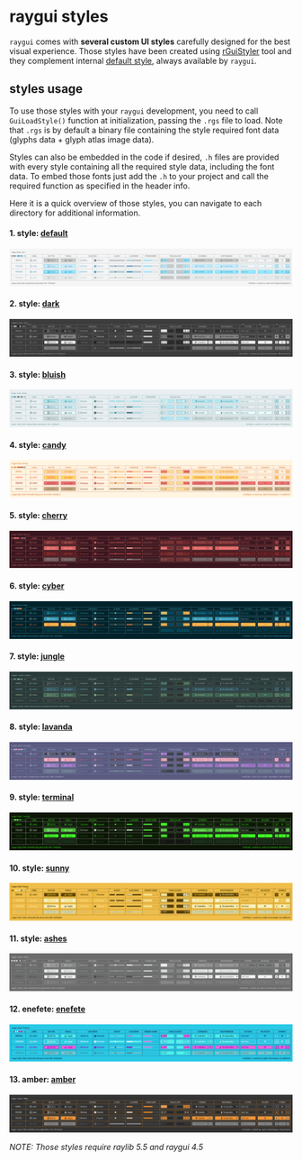 # raygui styles

`raygui` comes with **several custom UI styles** carefully designed for the best visual experience. Those styles have been created using [rGuiStyler](https://raylibtech.itch.io/rguistyler) tool and they complement internal [default style](default), always available by `raygui`.

## styles usage 

To use those styles with your `raygui` development, you need to call `GuiLoadStyle()` function at initialization, passing the `.rgs` file to load. Note that `.rgs` is by default a binary file containing the style required font data (glyphs data + glyph atlas image data).

Styles can also be embedded in the code if desired, `.h` files are provided with every style containing all the required style data, including the font data. To embed those fonts just add the `.h` to your project and call the required function as specified in the header info.

Here it is a quick overview of those styles, you can navigate to each directory for additional information.

#### 1. style: [default](default)
![default style](default/style_default.png)

#### 2. style: [dark](dark)
![dark style](dark/style_dark.png)

#### 3. style: [bluish](bluish)
![bluish style](bluish/style_bluish.png)

#### 4. style: [candy](candy)
![candy style](candy/style_candy.png)

#### 5. style: [cherry](cherry)
![cherry style](cherry/style_cherry.png)

#### 6. style: [cyber](cyber)
![cyber style](cyber/style_cyber.png)

#### 7. style: [jungle](jungle)
![jungle style](jungle/style_jungle.png)

#### 8. style: [lavanda](lavanda)
![lavanda style](lavanda/style_lavanda.png)

#### 9. style: [terminal](terminal)
![terminal style](terminal/style_terminal.png)

#### 10. style: [sunny](sunny)
![sunny style](sunny/style_sunny.png)

#### 11. style: [ashes](ashes)
![ashes style](ashes/style_ashes.png)

#### 12. enefete: [enefete](enefete)
![enefete style](enefete/style_enefete.png)

#### 13. amber: [amber](amber)
![amber style](amber/style_amber.png)


*NOTE: Those styles require raylib 5.5 and raygui 4.5*
